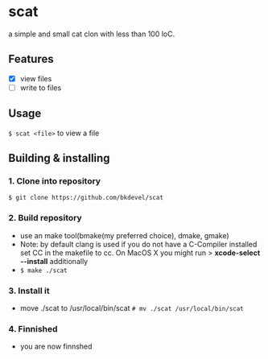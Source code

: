 # scat
a simple and small cat clon with less than 100 loC.

## Features
- [x] view files
- [ ] write to files

## Usage
`$ scat <file>` to view a file

## Building & installing
### 1. Clone into repository 
`$ git clone https://github.com/bkdevel/scat`
### 2. Build repository 
- use an make tool(bmake(my preferred choice), dmake, gmake)
- Note: by default clang is used if you do not have a C-Compiler installed set CC in the makefile to cc. On MacOS X you might run > **xcode-select --install** additionally
- `$ make ./scat`
### 3. Install it
- move ./scat to /usr/local/bin/scat
`# mv ./scat /usr/local/bin/scat`
### 4. Finnished
- you are now finnshed
